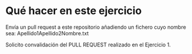 Qué hacer en este ejercicio
===========================

Envía un pull request a este repositorio añadiendo un fichero cuyo nombre sea: Apellido1Apellido2Nombre.txt

Solicito convalidación del PULL REQUEST realizado en el Ejercicio 1.
